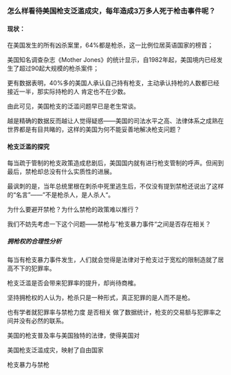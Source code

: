 ### 怎么样看待美国枪支泛滥成灾，每年造成3万多人死于枪击事件呢？

#### 现状：

在美国发生的所有凶杀案里，64%都是枪杀，这一比例位居英语国家的榜首；

美国知名调查杂志《Mother Jones》的统计显示，自1982年起，美国境内已经发生了超过90起大规模的枪杀案件；

更有数据表明，40%多的美国人承认自己持有枪支，主动承认持枪的人数都已经接近一半，那实际持枪的人 肯定也不在少数。

由此可见，美国枪支的泛滥问题早已是老生常谈。

越是精确的数据反而越让人觉得疑惑——美国的司法水平之高、法律体系之成熟在世界都是有目共睹的，这样的美国为何不能妥善地解决枪支问题？

#### 枪支泛滥的探究

每当疏于管制的枪支政策造成悲剧后，美国国内就有进行枪支管制的呼声。但闹到最后，禁枪却总没有什么实质性的进展。

最讽刺的是，当年总统里根在刺杀中死里逃生后，不仅没有提到禁枪还说出了这样的“名言”——”不是枪杀人，是人杀人“。

为什么要避开禁枪？为什么禁枪的政策难以推行？

我们不妨先考虑一下这个问题——禁枪与”枪支暴力事件“之间是否存在相关？

##### 拥枪权的合理性分析

每当有枪支暴力事件发生，人们就会觉得是法律对于枪支过于宽松的限制造就了居高不下的犯罪率。

枪支泛滥是否会带来犯罪率的提升，却尚待商榷。

坚持拥枪权的人认为，枪杀只是一种形式，真正犯罪的是人而不是枪。

也有学者就犯罪率与禁枪力度 是否相关 做了数据统计，枪支的交易额与犯罪率之间并没有必然的联系。



美国的枪支普及率与美国独特的法律，使得美国对



美国枪支泛滥成灾，映射了自由国家

枪支暴力与禁枪


